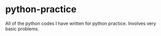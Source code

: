# python-practice
All of the python codes I have written for python practice. Involves very basic problems.
